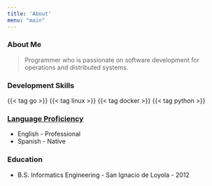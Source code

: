 ```yaml
---
title: 'About'
menu: "main"
---
```


### About Me

> Programmer who is passionate on software development for operations and distributed systems.

### Development Skills
{{< tag go >}}
{{< tag linux >}}
{{< tag docker >}}
{{< tag python >}}

### [Language Proficiency](https://corporatefinanceinstitute.com/resources/careers/resume/language-proficiency-levels/)
- English - Professional
- Spanish - Native

### Education
- B.S. Informatics Engineering - San Ignacio de Loyola - 2012
